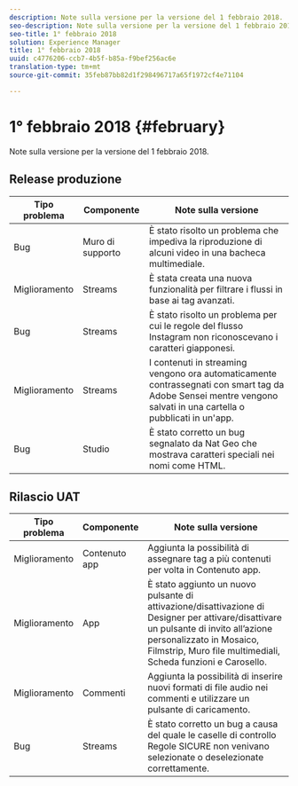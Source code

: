 ```yaml
---
description: Note sulla versione per la versione del 1 febbraio 2018.
seo-description: Note sulla versione per la versione del 1 febbraio 2018.
seo-title: 1° febbraio 2018
solution: Experience Manager
title: 1° febbraio 2018
uuid: c4776206-ccb7-4b5f-b85a-f9bef256ac6e
translation-type: tm+mt
source-git-commit: 35feb87bb82d1f298496717a65f1972cf4e71104

---
```



# 1° febbraio 2018 {#february}

Note sulla versione per la versione del 1 febbraio 2018.

## Release produzione

| **Tipo problema** | **Componente** | **Note sulla versione** |
|---|---|---|
| Bug | Muro di supporto | È stato risolto un problema che impediva la riproduzione di alcuni video in una bacheca multimediale. |
| Miglioramento | Streams | È stata creata una nuova funzionalità per filtrare i flussi in base ai tag avanzati. |
| Bug | Streams | È stato risolto un problema per cui le regole del flusso Instagram non riconoscevano i caratteri giapponesi. |
| Miglioramento | Streams | I contenuti in streaming vengono ora automaticamente contrassegnati con smart tag da Adobe Sensei mentre vengono salvati in una cartella o pubblicati in un'app. |
| Bug | Studio | È stato corretto un bug segnalato da Nat Geo che mostrava caratteri speciali nei nomi come HTML. |

## Rilascio UAT

| **Tipo problema** | **Componente** | **Note sulla versione** |
|---|---|---|
| Miglioramento | Contenuto app | Aggiunta la possibilità di assegnare tag a più contenuti per volta in Contenuto app. |
| Miglioramento | App | È stato aggiunto un nuovo pulsante di attivazione/disattivazione di Designer per attivare/disattivare un pulsante di invito all’azione personalizzato in Mosaico, Filmstrip, Muro file multimediali, Scheda funzioni e Carosello. |
| Miglioramento | Commenti | Aggiunta la possibilità di inserire nuovi formati di file audio nei commenti e utilizzare un pulsante di caricamento. |
| Bug | Streams | È stato corretto un bug a causa del quale le caselle di controllo Regole SICURE non venivano selezionate o deselezionate correttamente. |

